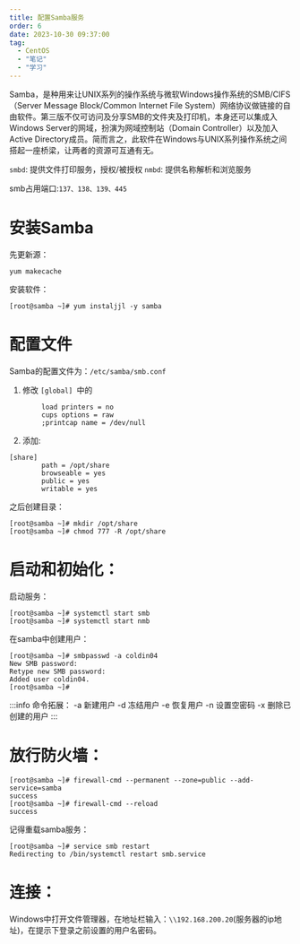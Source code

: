 ```yaml
---
title: 配置Samba服务
order: 6
date: 2023-10-30 09:37:00
tag: 
  - CentOS
  - "笔记"
  - "学习"
---
```


Samba，是种用来让UNIX系列的操作系统与微软Windows操作系统的SMB/CIFS（Server Message Block/Common Internet File System）网络协议做链接的自由软件。第三版不仅可访问及分享SMB的文件夹及打印机，本身还可以集成入Windows Server的网域，扮演为网域控制站（Domain Controller）以及加入Active Directory成员。简而言之，此软件在Windows与UNIX系列操作系统之间搭起一座桥梁，让两者的资源可互通有无。

`smbd`: 提供文件打印服务，授权/被授权
`nmbd`: 提供名称解析和浏览服务

smb占用端口:`137、138、139、445`

# 安装Samba

先更新源：
```
yum makecache
```
安装软件：
```
[root@samba ~]# yum instaljjl -y samba
```

# 配置文件

Samba的配置文件为：`/etc/samba/smb.conf`

1. 修改 `[global] `中的
```
        load printers = no
        cups options = raw
        ;printcap name = /dev/null
```
2. 添加:
```
[share]
        path = /opt/share
        browseable = yes
        public = yes
        writable = yes
```

之后创建目录：
```
[root@samba ~]# mkdir /opt/share
[root@samba ~]# chmod 777 -R /opt/share
```

# 启动和初始化：
启动服务：
```
[root@samba ~]# systemctl start smb
[root@samba ~]# systemctl start nmb
```

在samba中创建用户：
```
[root@samba ~]# smbpasswd -a coldin04
New SMB password:
Retype new SMB password:
Added user coldin04.
[root@samba ~]#
```
:::info 命令拓展：
-a    新建用户
-d    冻结用户
-e    恢复用户
-n    设置空密码
-x     删除已创建的用户
:::

# 放行防火墙：
```
[root@samba ~]# firewall-cmd --permanent --zone=public --add-service=samba
success
[root@samba ~]# firewall-cmd --reload
success
```

记得重载samba服务：
```
[root@samba ~]# service smb restart
Redirecting to /bin/systemctl restart smb.service
```

# 连接：

Windows中打开文件管理器，在地址栏输入：`\\192.168.200.20`(服务器的ip地址)，在提示下登录之前设置的用户名密码。